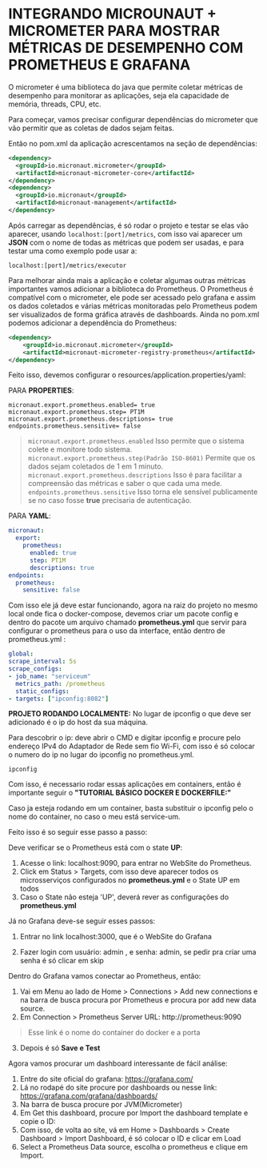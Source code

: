 # INTEGRANDO MICROUNAUT + MICROMETER PARA MOSTRAR MÉTRICAS DE DESEMPENHO COM PROMETHEUS E GRAFANA

O micrometer é uma biblioteca do java que permite coletar métricas de desempenho para monitorar as aplicações, seja ela capacidade de memória, threads, CPU, etc.

Para começar, vamos precisar configurar dependências do micrometer que vão permitir que as coletas de dados sejam feitas. 

Então no pom.xml da aplicação acrescentamos na seção de dependências:
````xml
<dependency>
  <groupId>io.micronaut.micrometer</groupId>
  <artifactId>micronaut-micrometer-core</artifactId>
</dependency>
<dependency>
  <groupId>io.micronaut</groupId>
  <artifactId>micronaut-management</artifactId>
</dependency>
````

Após carregar as dependências, é só rodar o projeto e testar se elas vão aparecer, usando `localhost:[port]/metrics`, com isso vai aparecer um **JSON** com o nome de todas as métricas que podem ser usadas, e para testar uma como exemplo pode usar a: 
    
    localhost:[port]/metrics/executor

Para melhorar ainda mais a aplicação e coletar algumas outras métricas importantes vamos adicionar a biblioteca do Prometheus. O Prometheus é compatível com o micrometer, ele pode ser acessado pelo grafana e assim os dados coletados e várias métricas monitoradas pelo Prometheus podem ser visualizados de forma gráfica através de dashboards.
Ainda no pom.xml podemos adicionar a dependência do Prometheus:
```xml
<dependency>
    <groupId>io.micronaut.micrometer</groupId>
    <artifactId>micronaut-micrometer-registry-prometheus</artifactId>
</dependency>
````

Feito isso, devemos configurar o resources/application.properties/yaml:

PARA **PROPERTIES**:
````properties
micronaut.export.prometheus.enabled= true
micronaut.export.prometheus.step= PT1M
micronaut.export.prometheus.descriptions= true
endpoints.prometheus.sensitive= false
````

> `micronaut.export.prometheus.enabled` Isso permite que o sistema colete e monitore todo sistema.
> `micronaut.export.prometheus.step(Padrão ISO-8601)` Permite que os dados sejam coletados de 1 em 1 minuto.
> ``micronaut.export.prometheus.descriptions`` Isso é para facilitar a compreensão das métricas e saber o que cada uma mede.
> `endpoints.prometheus.sensitive` Isso torna ele sensível publicamente se no caso fosse **true** precisaria de autenticação.

PARA **YAML**:
````yaml
micronaut:
  export:
    prometheus:
      enabled: true
      step: PT1M
      descriptions: true
endpoints:
  prometheus:
    sensitive: false
````
Com isso ele já deve estar funcionando, agora na raiz do projeto no mesmo local onde fica o docker-compose, devemos criar um pacote config e dentro do pacote um arquivo chamado **prometheus.yml** que servir para configurar o prometheus para o uso da interface, então dentro de prometheus.yml :
````yaml
global:
scrape_interval: 5s
scrape_configs:
- job_name: "serviceum"
  metrics_path: /prometheus
  static_configs:
- targets: ["ipconfig:8082"] 
````
**PROJETO RODANDO LOCALMENTE:** No lugar de ipconfig o que deve ser adicionado é o ip do host da sua máquina.

Para descobrir o ip: deve abrir o CMD e digitar ipconfig e procure pelo endereço IPv4 do Adaptador de Rede sem fio Wi-Fi, com isso é só colocar o numero do ip no lugar do ipconfig no prometheus.yml.
````shell
ipconfig
````
Com isso, é necessario rodar essas aplicações em containers, então é importante seguir o **"TUTORIAL BÁSICO DOCKER E DOCKERFILE:"**

Caso ja esteja rodando em um container, basta substituir o ipconfig pelo o nome do container, no caso o meu está service-um.

Feito isso é so seguir esse passo a passo:

Deve verificar se o Prometheus está com o state **UP**:
1. Acesse o link: localhost:9090, para entrar no WebSite do Prometheus.
2. Click em Status > Targets, com isso deve aparecer todos os microsserviços configurados no **prometheus.yml** e o State UP em todos
3. Caso o State não esteja 'UP', deverá rever as configurações do **prometheus.yml**

Já no Grafana deve-se seguir esses passos:
1. Entrar no link localhost:3000, que é o WebSite do Grafana

2. Fazer login com usuário: admin , e senha: admin, se pedir pra criar uma senha é só clicar em skip

Dentro do Grafana vamos conectar ao Prometheus, então:
1. Vai em Menu ao lado de Home > Connections > Add new connections e na barra de busca procura por Prometheus e procura por add new data source.
2. Em Connection > Prometheus Server URL: http://prometheus:9090
> Esse link é o nome do container do docker e a porta
3. Depois é só **Save e Test**

Agora vamos procurar um dashboard interessante de fácil análise:

1. Entre do site oficial do grafana: https://grafana.com/
2. Lá no rodapé do site procure por dashboards ou nesse link: https://grafana.com/grafana/dashboards/
3. Na barra de busca procure por JVM(Micrometer)
4. Em Get this dashboard,  procure por Import the dashboard template e copie o ID:
5. Com isso, de volta ao site, vá em Home > Dashboards > Create Dashboard > Import Dashboard, é só colocar o ID e clicar em Load
6. Select a Prometheus Data source,  escolha o prometheus e clique em Import.
